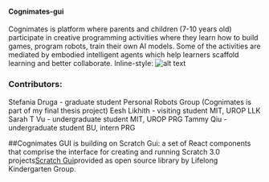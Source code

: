 #### Cognimates-gui
Cognimates is platform where parents and children (7-10 years old) participate in creative programming activities where they learn how to build games, program robots, train their own AI models. Some of the activities are mediated by embodied intelligent agents which help learners scaffold learning and better collaborate. 
Inline-style: 
![alt text]()



### Contributors:
Stefania Druga - graduate student Personal Robots Group (Cognimates is part of my final thesis project) 
Eesh Likhith - visiting student MIT, UROP LLK 
Sarah T Vu - undergraduate student MIT, UROP PRG
Tammy Qiu - undergraduate student BU, intern PRG

##Cognimates GUI is building on Scratch Gui: a set of React components that comprise the interface for creating and running Scratch 3.0 projects[Scratch Gui](https://github.com/LLK/scratch-gui/)provided as open source library by Lifelong Kindergarten Group.
